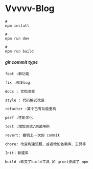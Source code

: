 <!--
 * @Date: 2021-06-28 10:55:47
 * @LastEditors: dwj18066042960
 * @FilePath: \Vvvvv-Blog\README.md
-->
# Vvvvv-Blog

```shell
# 
npm install

#
npm run dev

#
npm run build
```
##### git commit type
```tex
feat :新功能 

fix :修复bug  

docs : 文档改变

style : 代码格式改变

refactor :某个已有功能重构

perf :性能优化

test :增加测试/测试用例

revert: 撤销上一次的 commit 

chore: 改变构建流程、或者增加依赖库、工具等

Init：新建库

build :改变了build工具 如 grunt换成了 npm
```
